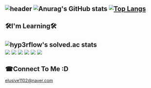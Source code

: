 ![header](https://capsule-render.vercel.app/api?type=waving&color=auto&height=160&section=header&text=ZLFN%20Profile&fontSize=80)
![Anurag's GitHub stats](https://github-readme-stats.vercel.app/api?username=zlfn&show_icons=true&theme=radical)
[![Top Langs](https://github-readme-stats.vercel.app/api/top-langs/?username=zlfn&layout=compact&theme=radical)](https://github.com/anuraghazra/github-readme-stats)
------
🛠I'm Learning🛠
------
![hyp3rflow's solved.ac stats](https://github-readme-solvedac.hyp3rflow.vercel.app/api/?handle=zlfn)</br>
<img src="https://img.shields.io/badge/C-A8B9CC?style=flat-square&logo=C&logoColor=white"/></a>
<img src="https://img.shields.io/badge/C++-00599C?style=flat-square&logo=C%2B%2B&logoColor=white"/></a>
<img src="https://img.shields.io/badge/OpenGL-5586A4?style=flat-square&logo=opengl&logoColor=white"/></a>
<img src="https://img.shields.io/badge/Kotlin-0095D5?style=flat-square&logo=kotlin&logoColor=white"/></a>
<img src="https://img.shields.io/badge/AndroidStudio-3DDC84?style=flat-square&logo=android&logoColor=white"/></a>
<img src="https://img.shields.io/badge/Swift-FA7343?style=flat-square&logo=swift&logoColor=white"/></a>
------
☎Connect To Me :D 
------
elusive1102@naver.com
